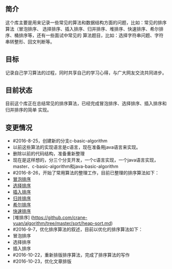 ## 简介

这个库主要是用来记录一些常见的算法和数据结构方面的问题，比如：常见的排序算法（冒泡排序、
选择排序、插入排序、归并排序、堆排序、快速排序、希尔排序、桶排序等，还有一些面试中常见的
算法题目，比如：选择字符串问题、字符串转整形、回文判断等。

## 目标

记录自己学习算法的过程，同时共享自己的学习心得，与广大网友交流共同进步。

## 目前状态

目前这个库正在总结常见的排序算法，已经完成冒泡排序、选择排序、插入排序和归并排序的简单
实现。

## 变更情况

- #2016-8-25，创建新的分支c-basic-algorithm
 - 以前这些算法的实现语言是c语言，现在准备用java语言来实现。
 - 删除以前的代码结构，准备重新整理
 - 现在是这样想的，分三个分支开发，一个c语言实现，一个java语言实现，master、c-basic-algorithm和java-basic-algorithm
- #2016-8-26，开始了常用算法的整理工作，目前已整理的排序算法如下：
 - [冒泡排序](https://github.com/crane-yuan/algorithm/tree/master/sort/bubble-sort.md)
 - [选择排序](https://github.com/crane-yuan/algorithm/tree/master/sort/selection-sort.md)
 - [插入排序](https://github.com/crane-yuan/algorithm/tree/master/sort/insert-sort.md)
 - [归并排序](https://github.com/crane-yuan/algorithm/tree/master/sort/merge-sort.md)
 - [希尔排序](https://github.com/crane-yuan/algorithm/tree/master/sort/shell-sort.md)
 - [快速排序](https://github.com/crane-yuan/algorithm/tree/master/sort/quick-sort.md)
 - [堆排序]  (https://github.com/crane-yuan/algorithm/tree/master/sort/heap-sort.md)
- #2016-9-7，优化排序算法的叙述，目前以优化的排序算法如下：
 - 冒泡排序
 - 选择排序
 - 插入排序
- #2016-10-22，重新排版排序算法，完成了排序算法的写作 
- #2016-10-23，优化文章排版
